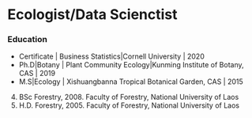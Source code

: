 # Ecologist/Data Scienctist

### Education

- Certificate | Business Statistics|Cornell University | 2020
- Ph.D|Botany | Plant Community Ecology|Kunming Institute of Botany, CAS | 2019
- M.S|Ecology | Xishuangbanna Tropical Botanical Garden, CAS | 2015
4.	BSc Forestry, 2008. Faculty of Forestry, National University of Laos
5.	H.D. Forestry, 2005. Faculty of Forestry, National University of Laos



